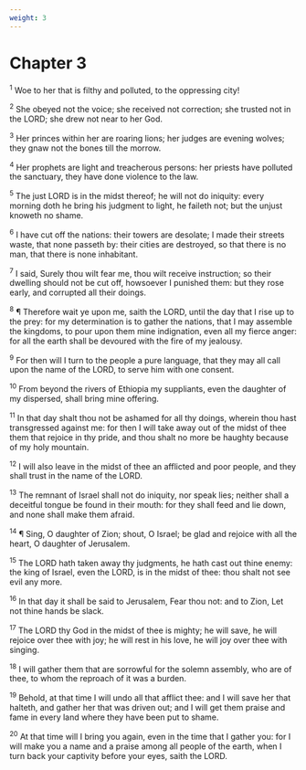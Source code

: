 ```yaml
---
weight: 3
---
```


# Chapter 3

<sup>1</sup> Woe to her that is filthy and polluted, to the oppressing city! 

<sup>2</sup> She obeyed not the voice; she received not correction; she trusted not in the LORD; she drew not near to her God. 

<sup>3</sup> Her princes within her are roaring lions; her judges are evening wolves; they gnaw not the bones till the morrow. 

<sup>4</sup> Her prophets are light and treacherous persons: her priests have polluted the sanctuary, they have done violence to the law. 

<sup>5</sup> The just LORD is in the midst thereof; he will not do iniquity: every morning doth he bring his judgment to light, he faileth not; but the unjust knoweth no shame. 

<sup>6</sup> I have cut off the nations: their towers are desolate; I made their streets waste, that none passeth by: their cities are destroyed, so that there is no man, that there is none inhabitant. 

<sup>7</sup> I said, Surely thou wilt fear me, thou wilt receive instruction; so their dwelling should not be cut off, howsoever I punished them: but they rose early, and corrupted all their doings. 

<sup>8</sup> ¶ Therefore wait ye upon me, saith the LORD, until the day that I rise up to the prey: for my determination is to gather the nations, that I may assemble the kingdoms, to pour upon them mine indignation, even all my fierce anger: for all the earth shall be devoured with the fire of my jealousy. 

<sup>9</sup> For then will I turn to the people a pure language, that they may all call upon the name of the LORD, to serve him with one consent. 

<sup>10</sup> From beyond the rivers of Ethiopia my suppliants, even the daughter of my dispersed, shall bring mine offering. 

<sup>11</sup> In that day shalt thou not be ashamed for all thy doings, wherein thou hast transgressed against me: for then I will take away out of the midst of thee them that rejoice in thy pride, and thou shalt no more be haughty because of my holy mountain. 

<sup>12</sup> I will also leave in the midst of thee an afflicted and poor people, and they shall trust in the name of the LORD. 

<sup>13</sup> The remnant of Israel shall not do iniquity, nor speak lies; neither shall a deceitful tongue be found in their mouth: for they shall feed and lie down, and none shall make them afraid. 

<sup>14</sup> ¶ Sing, O daughter of Zion; shout, O Israel; be glad and rejoice with all the heart, O daughter of Jerusalem. 

<sup>15</sup> The LORD hath taken away thy judgments, he hath cast out thine enemy: the king of Israel, even the LORD, is in the midst of thee: thou shalt not see evil any more. 

<sup>16</sup> In that day it shall be said to Jerusalem, Fear thou not: and to Zion, Let not thine hands be slack. 

<sup>17</sup> The LORD thy God in the midst of thee is mighty; he will save, he will rejoice over thee with joy; he will rest in his love, he will joy over thee with singing. 

<sup>18</sup> I will gather them that are sorrowful for the solemn assembly, who are of thee, to whom the reproach of it was a burden. 

<sup>19</sup> Behold, at that time I will undo all that afflict thee: and I will save her that halteth, and gather her that was driven out; and I will get them praise and fame in every land where they have been put to shame. 

<sup>20</sup> At that time will I bring you again, even in the time that I gather you: for I will make you a name and a praise among all people of the earth, when I turn back your captivity before your eyes, saith the LORD. 

